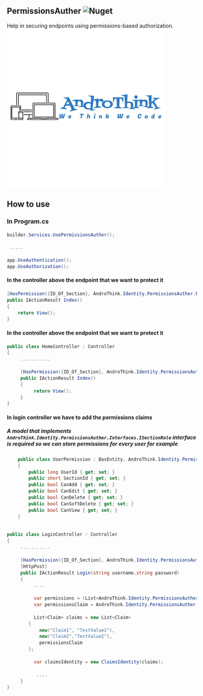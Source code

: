 
## PermissionsAuther ![Nuget](https://img.shields.io/nuget/v/AndroThink.Identity.PermissionsAuther)

Help in securing endpoints using permissions-based authorization.
![](https://raw.githubusercontent.com/AndroThink/PermissionsAuther/main/AndroThink.Identity.PermissionsAuther/Images/andro_think.png)
## How to use 

 ### In Program.cs
```c#
builder.Services.UsePermissionsAuther();
 
 .....

app.UseAuthentication();
app.UseAuthorization();
```

#### In the controller above the endpoint that we want to protect it
```c#
[HasPermission({ID_Of_Section}, AndroThink.Identity.PermissionsAuther.Enums.Permissions.CanView)]
public IActionResult Index()
{
    return View();
}
```


#### In the controller above the endpoint that we want to protect it
```c#
public class HomeController : Controller
{
     ...........
     
     [HasPermission({ID_Of_Section}, AndroThink.Identity.PermissionsAuther.Enums.Permissions.CanView)]
     public IActionResult Index()
     {
          return View();
     }
}
```

#### In login controller we have to add the permissions claims
##### A model that implements `AndroThink.Identity.PermissionsAuther.Interfaces.ISectionRole` interface is required so we can store permissions for every user for example 
```c#
    public class UserPermission : BasEntity, AndroThink.Identity.PermissionsAuther.Interfaces.ISectionRole
    {
        public long UserId { get; set; }
        public short SectionId { get; set; }
        public bool CanAdd { get; set; }
        public bool CanEdit { get; set; }
        public bool CanDelete { get; set; }
        public bool CanSoftDelete { get; set; }
        public bool CanView { get; set; }
    }
```

```c#

public class LoginController : Controller
{
     ...........
     
     [HasPermission({ID_Of_Section}, AndroThink.Identity.PermissionsAuther.Enums.Permissions.CanView)]
     [HttpPost]
     public IActionResult Login(string username,string password)
     {
          ....
          
          var permissions = (List<AndroThink.Identity.PermissionsAuther.Interfaces.ISectionRole>)loggedUsers.UserPermissions;
          var permissionsClaim = AndroThink.Identity.PermissionsAuther.PermissionUtils.CreatePermissionClaim(permissions);
          
          List<Claim> claims = new List<Claim>
        {
            new("Claim1", "TestValue1"),
            new("Claim2","TestValue2"),
            permissionsClaim
        };

          var claimsIdentity = new ClaimsIdentity(claims);
          
           ....   
     }
}
```